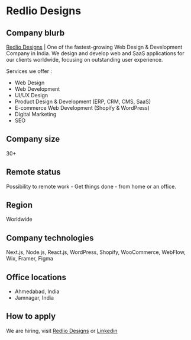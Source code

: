 # Redlio Designs

## Company blurb

[Redlio Designs](https://redliodesigns.com/) | One of the fastest-growing Web Design & Development Company in India. We design and develop web and SaaS applications for our clients worldwide, focusing on outstanding user experience.

Services we offer :
- Web Design
- Web Development
- UI/UX Design
- Product Design & Development (ERP, CRM, CMS, SaaS)
- E-commerce Web Development (Shopify & WordPress)
- Digital Marketing
- SEO

## Company size

30+

## Remote status

Possibility to remote work - Get things done - from home or an office.

## Region

Worldwide

## Company technologies

Next.js, Node.js, React.js, WordPress, Shopify, WooCommerce, WebFlow, Wix, Framer, Figma

## Office locations

- Ahmedabad, India
- Jamnagar, India

## How to apply

We are hiring, visit [Redlio Designs](https://redliodesigns.com/career) or [Linkedin](https://www.linkedin.com/company/redlio-designs/)
